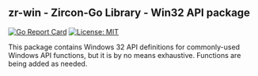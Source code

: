 ## zr-win - Zircon-Go Library - Win32 API package
[![Go Report Card](https://goreportcard.com/badge/github.com/balacode/zr-win)](https://goreportcard.com/report/github.com/balacode/zr-win)
[![License: MIT](https://img.shields.io/badge/License-MIT-blue.svg)](https://opensource.org/licenses/MIT)  

This package contains Windows 32 API definitions for commonly-used Windows API functions, but it is by no means exhaustive. Functions are being added as needed.
